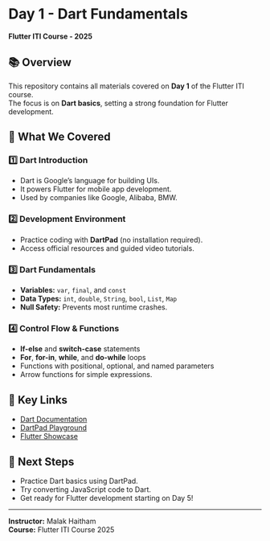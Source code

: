 # Day 1 - Dart Fundamentals  
**Flutter ITI Course - 2025**

## 📚 Overview  
This repository contains all materials covered on **Day 1** of the Flutter ITI course.  
The focus is on **Dart basics**, setting a strong foundation for Flutter development.

## 📝 What We Covered  

### 1️⃣ Dart Introduction  
- Dart is Google’s language for building UIs.  
- It powers Flutter for mobile app development.  
- Used by companies like Google, Alibaba, BMW.

### 2️⃣ Development Environment  
- Practice coding with **DartPad** (no installation required).  
- Access official resources and guided video tutorials.

### 3️⃣ Dart Fundamentals  
- **Variables:** `var`, `final`, and `const`  
- **Data Types:** `int`, `double`, `String`, `bool`, `List`, `Map`  
- **Null Safety:** Prevents most runtime crashes.

### 4️⃣ Control Flow & Functions  
- **If-else** and **switch-case** statements  
- **For**, **for-in**, **while**, and **do-while** loops  
- Functions with positional, optional, and named parameters  
- Arrow functions for simple expressions.

## 🔗 Key Links  
- [Dart Documentation](https://dart.dev)  
- [DartPad Playground](https://dartpad.dev)  
- [Flutter Showcase](https://flutter.dev/showcase)

## 🚀 Next Steps  
- Practice Dart basics using DartPad.  
- Try converting JavaScript code to Dart.  
- Get ready for Flutter development starting on Day 5!

---

**Instructor:** Malak Haitham  
**Course:** Flutter ITI Course 2025  
